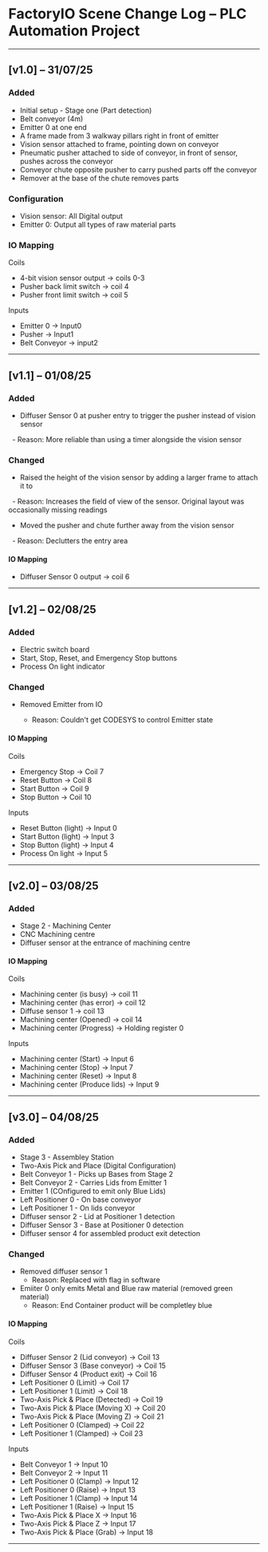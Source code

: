 # FactoryIO Scene Change Log – PLC Automation Project

---

## \[v1.0] – 31/07/25

### Added

* Initial setup - Stage one (Part detection)
* Belt conveyor (4m)
* Emitter 0 at one end
* A frame made from 3 walkway pillars right in front of emitter
* Vision sensor attached to frame, pointing down on conveyor
* Pneumatic pusher attached to side of conveyor, in front of sensor, pushes across the conveyor
* Conveyor chute opposite pusher to carry pushed parts off the conveyor
* Remover at the base of the chute removes parts

### Configuration

* Vision sensor: All Digital output
* Emitter 0: Output all types of raw material parts

### IO Mapping

Coils

* 4-bit vision sensor output -> coils 0-3
* Pusher back limit switch -> coil 4
* Pusher front limit switch -> coil 5

Inputs

* Emitter 0 -> Input0
* Pusher -> Input1
* Belt Conveyor -> input2

---

## \[v1.1] – 01/08/25

### Added

* Diffuser Sensor 0 at pusher entry to trigger the pusher instead of vision sensor

 	- Reason: More reliable than using a timer alongside the vision sensor


### Changed

* Raised the height of the vision sensor by adding a larger frame to attach it to

 	- Reason: Increases the field of view of the sensor. Original layout was occasionally missing readings

* Moved the pusher and chute further away from the vision sensor

 	- Reason: Declutters the entry area

#### IO Mapping

* Diffuser Sensor 0 output -> coil 6

---

## \[v1.2] – 02/08/25

### Added

* Electric switch board
* Start, Stop, Reset, and Emergency Stop buttons
* Process On light indicator

### Changed

* Removed Emitter from IO

 	- Reason: Couldn't get CODESYS to control Emitter state

#### IO Mapping

Coils

* Emergency Stop -> Coil 7
* Reset Button -> Coil 8
* Start Button -> Coil 9
* Stop Button -> Coil 10

Inputs

* Reset Button (light) -> Input 0
* Start Button (light) -> Input 3
* Stop Button (light) -> Input 4
* Process On light -> Input 5

---

## \[v2.0] – 03/08/25

### Added

* Stage 2 - Machining Center
* CNC Machining centre
* Diffuser sensor at the entrance of machining centre

#### IO Mapping

Coils

* Machining center (is busy) -> coil 11
* Machining center (has error) -> coil 12
* Diffuse sensor 1 -> coil 13
* Machining center (Opened) -> coil 14
* Machining center (Progress) -> Holding register 0

Inputs

* Machining center (Start) -> Input 6
* Machining center (Stop) -> Input 7
* Machining center (Reset) -> Input 8
* Machining center (Produce lids) -> Input 9

---

## \[v3.0] – 04/08/25

### Added

* Stage 3 - Assembley Station
* Two-Axis Pick and Place (Digital Configuration)
* Belt Conveyor 1 - Picks up Bases from Stage 2
* Belt Conveyor 2 - Carries Lids from Emitter 1
* Emitter 1 (COnfigured to emit only Blue Lids)
* Left Positioner 0 - On base conveyor
* Left Positioner 1 - On lids conveyor
* Diffuser sensor 2 - Lid at Positioner 1 detection
* Diffuser Sensor 3 - Base at Positioner 0 detection
* Diffuser sensor 4 for assembled product exit detection

### Changed
* Removed diffuser sensor 1
	- Reason: Replaced with flag in software
* Emiiter 0 only emits Metal and Blue raw material (removed green material)
	- Reason: End Container product will be completley blue

#### IO Mapping

Coils

* Diffuser Sensor 2 (Lid conveyor) -> Coil 13
* Diffuser Sensor 3 (Base conveyor) -> Coil 15
* Diffuser Sensor 4 (Product exit) -> Coil 16
* Left Positioner 0 (Limit) -> Coil 17
* Left Positioner 1 (Limit) -> Coil 18
* Two-Axis Pick & Place (Detected) -> Coil 19
* Two-Axis Pick & Place (Moving X) -> Coil 20
* Two-Axis Pick & Place (Moving Z) -> Coil 21
* Left Positioner 0 (Clamped) -> Coil 22
* Left Positioner 1 (Clamped) -> Coil 23

Inputs

* Belt Conveyor 1 -> Input 10
* Belt Conveyor 2 -> Input 11
* Left Positioner 0 (Clamp) -> Input 12
* Left Positioner 0 (Raise) -> Input 13
* Left Positioner 1 (Clamp) -> Input 14
* Left Positioner 1 (Raise) -> Input 15
* Two-Axis Pick & Place X -> Input 16
* Two-Axis Pick & Place Z -> Input 17
* Two-Axis Pick & Place (Grab) -> Input 18

---
